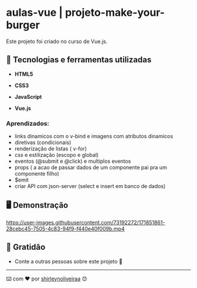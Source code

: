 # aulas-vue | projeto-make-your-burger

Este projeto foi criado no curso de Vue.js.



## 🚀 Tecnologias e ferramentas utilizadas

- **HTML5**

- **CSS3**

- **JavaScript**

- **Vue.js**

  

### Aprendizados:

- links dinamicos com o v-bind e imagens com atributos dinamicos
- diretivas (condicionais)
- renderização de listas ( v-for)
- css e estilização (escopo e global)
- eventos (@submit e @click) e multiplos eventos
- props ( a acao de passar dados de um componente pai pra um componente filho)
- $emit
- criar API com json-server (select e insert em banco de dados)





## 🖥️ Demonstração




https://user-images.githubusercontent.com/73192272/171851861-28cebc45-7505-4c83-94f9-f440e40f009b.mp4










## 🎁 Gratidão

- Conte a outras pessoas sobre este projeto 📢

------

⌨️ com ❤️ por [shirleynoliveiraa](https://github.com/shirleynoliveiraa) 😊



